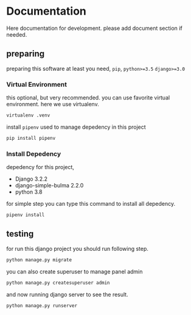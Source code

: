 # Documentation

Here documentation for development. please add document section if needed.

## preparing
preparing this software at least you need, `pip`, `python>=3.5` `django>=3.0`

### Virtual Environment
this optional, but very recommended. you can use favorite 
virtual environment. here we use virtualenv.

```bash
virtualenv .venv
```
install `pipenv` used to manage depedency in this project

```bash
pip install pipenv
```

### Install Depedency
depedency for this project,
- Django 3.2.2
- django-simple-bulma 2.2.0
- python 3.8

for simple step you can type this command to install 
all depedency.
```bash
pipenv install 
```

## testing
for run this django project you should run following step.
```bash
python manage.py migrate
```
you can also create superuser to manage panel admin
```bash
python manage.py createsuperuser admin
```
and now running django server to see the result.
```bash
python manage.py runserver
```